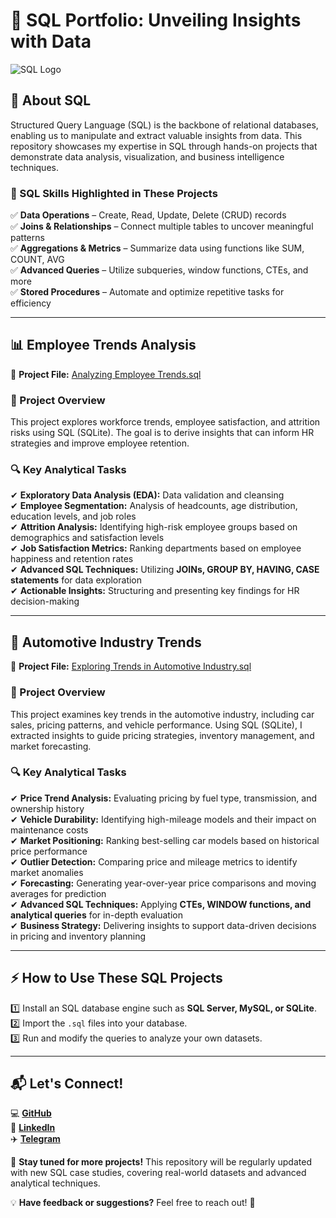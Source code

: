 # 🚀 SQL Portfolio: Unveiling Insights with Data  

![SQL Logo](https://miro.medium.com/v2/resize:fit:852/1*vh9pHJkqksf3wtmYodIyNg.jpeg)  

## 📌 About SQL  

Structured Query Language (SQL) is the backbone of relational databases, enabling us to manipulate and extract valuable insights from data. This repository showcases my expertise in SQL through hands-on projects that demonstrate data analysis, visualization, and business intelligence techniques.  

### 🔑 SQL Skills Highlighted in These Projects  

✅ **Data Operations** – Create, Read, Update, Delete (CRUD) records  
✅ **Joins & Relationships** – Connect multiple tables to uncover meaningful patterns  
✅ **Aggregations & Metrics** – Summarize data using functions like SUM, COUNT, AVG  
✅ **Advanced Queries** – Utilize subqueries, window functions, CTEs, and more  
✅ **Stored Procedures** – Automate and optimize repetitive tasks for efficiency  

---

## 📊 Employee Trends Analysis  

🔗 **Project File:** [Analyzing Employee Trends.sql](Analyzing%20Employee%20Trends.sql)  

### 📝 Project Overview  

This project explores workforce trends, employee satisfaction, and attrition risks using SQL (SQLite). The goal is to derive insights that can inform HR strategies and improve employee retention.  

### 🔍 Key Analytical Tasks  

✔ **Exploratory Data Analysis (EDA):** Data validation and cleansing  
✔ **Employee Segmentation:** Analysis of headcounts, age distribution, education levels, and job roles  
✔ **Attrition Analysis:** Identifying high-risk employee groups based on demographics and satisfaction levels  
✔ **Job Satisfaction Metrics:** Ranking departments based on employee happiness and retention rates  
✔ **Advanced SQL Techniques:** Utilizing **JOINs, GROUP BY, HAVING, CASE statements** for data exploration  
✔ **Actionable Insights:** Structuring and presenting key findings for HR decision-making  

---

## 🚗 Automotive Industry Trends  

🔗 **Project File:** [Exploring Trends in Automotive Industry.sql](Exploring%20Trends%20in%20Automotive%20Industry.sql)  

### 📝 Project Overview  

This project examines key trends in the automotive industry, including car sales, pricing patterns, and vehicle performance. Using SQL (SQLite), I extracted insights to guide pricing strategies, inventory management, and market forecasting.  

### 🔍 Key Analytical Tasks  

✔ **Price Trend Analysis:** Evaluating pricing by fuel type, transmission, and ownership history  
✔ **Vehicle Durability:** Identifying high-mileage models and their impact on maintenance costs  
✔ **Market Positioning:** Ranking best-selling car models based on historical price performance  
✔ **Outlier Detection:** Comparing price and mileage metrics to identify market anomalies  
✔ **Forecasting:** Generating year-over-year price comparisons and moving averages for prediction  
✔ **Advanced SQL Techniques:** Applying **CTEs, WINDOW functions, and analytical queries** for in-depth evaluation  
✔ **Business Strategy:** Delivering insights to support data-driven decisions in pricing and inventory planning  

---

## ⚡ How to Use These SQL Projects  

1️⃣ Install an SQL database engine such as **SQL Server, MySQL, or SQLite**.  
2️⃣ Import the `.sql` files into your database.  
3️⃣ Run and modify the queries to analyze your own datasets.  

---

## 📬 Let's Connect!  

💻 [**GitHub**](https://github.com/hasanj0n)  
🔗 [**LinkedIn**](https://www.linkedin.com/in/omonov-hasanjon/)  
✈️ [**Telegram**](https://t.me/hasan_omonov)  

📌 **Stay tuned for more projects!** This repository will be regularly updated with new SQL case studies, covering real-world datasets and advanced analytical techniques.  

💡 **Have feedback or suggestions?** Feel free to reach out! 🚀  
